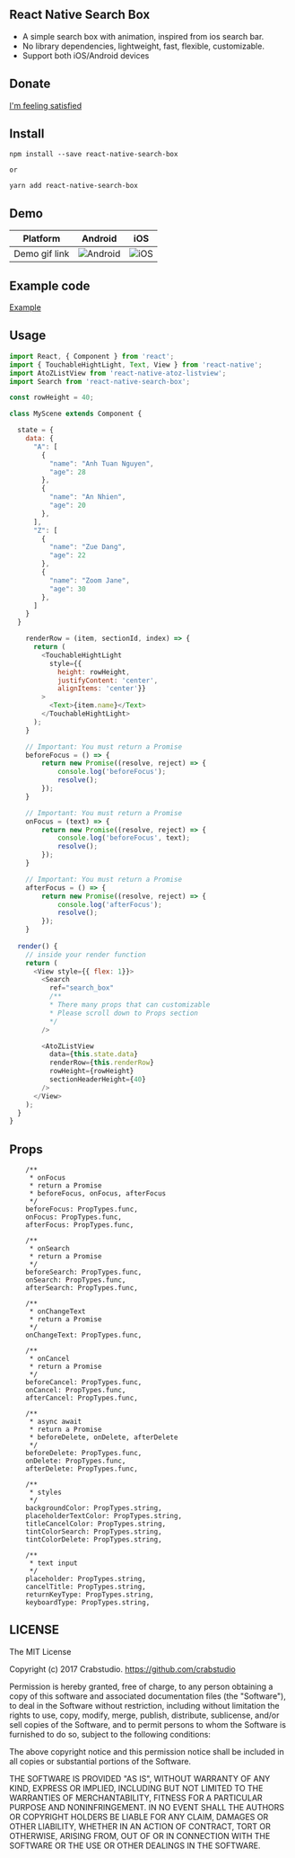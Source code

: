 ## React Native Search Box
- A simple search box with animation, inspired from ios search bar. 
- No library dependencies, lightweight, fast, flexible, customizable. 
- Support both iOS/Android devices

## Donate

[I'm feeling satisfied](http://unghotoi.com/anhtuank7c)

## Install
```
npm install --save react-native-search-box

or

yarn add react-native-search-box
```

## Demo

| Platform | Android | iOS |
|:--------:|:-------:|:---:|
| Demo gif link | ![Android](https://media.giphy.com/media/3oKIPja49woFsDBuPC/giphy.gif) | ![iOS](https://media.giphy.com/media/3oKIPvb7oymPsobWI8/giphy.gif) |

## Example code

[Example](https://github.com/crabstudio/react-native-atoz-listview/blob/master/example/src/screens/Contacts/Home.js#L162)

## Usage

```javascript
import React, { Component } from 'react';
import { TouchableHightLight, Text, View } from 'react-native';
import AtoZListView from 'react-native-atoz-listview';
import Search from 'react-native-search-box';

const rowHeight = 40;

class MyScene extends Component {

  state = {
    data: {
      "A": [
        {
          "name": "Anh Tuan Nguyen",
          "age": 28
        },
        {
          "name": "An Nhien",
          "age": 20
        },
      ],
      "Z": [
        {
          "name": "Zue Dang",
          "age": 22
        },
        {
          "name": "Zoom Jane",
          "age": 30
        },
      ]
    }
  }

    renderRow = (item, sectionId, index) => {
      return (
        <TouchableHightLight 
          style={{ 
            height: rowHeight, 
            justifyContent: 'center', 
            alignItems: 'center'}}
        >
          <Text>{item.name}</Text>
        </TouchableHightLight>
      );
    }

    // Important: You must return a Promise
    beforeFocus = () => {
        return new Promise((resolve, reject) => {
            console.log('beforeFocus');
            resolve();
        });
    }

    // Important: You must return a Promise
    onFocus = (text) => {
        return new Promise((resolve, reject) => {
            console.log('beforeFocus', text);
            resolve();
        });
    }

    // Important: You must return a Promise
    afterFocus = () => {
        return new Promise((resolve, reject) => {
            console.log('afterFocus');
            resolve();
        });
    }
    
  render() {
    // inside your render function
    return (
      <View style={{ flex: 1}}>
        <Search
          ref="search_box"
          /**
          * There many props that can customizable
          * Please scroll down to Props section
          */
        />

        <AtoZListView
          data={this.state.data}
          renderRow={this.renderRow}
          rowHeight={rowHeight}
          sectionHeaderHeight={40}
        />
      </View>
    );
  }
}
```

## Props

```
    /**
     * onFocus
     * return a Promise
     * beforeFocus, onFocus, afterFocus
     */
    beforeFocus: PropTypes.func,
    onFocus: PropTypes.func,
    afterFocus: PropTypes.func,

    /**
     * onSearch
     * return a Promise
     */
    beforeSearch: PropTypes.func,
    onSearch: PropTypes.func,
    afterSearch: PropTypes.func,

    /**
     * onChangeText
     * return a Promise
     */
    onChangeText: PropTypes.func,

    /**
     * onCancel
     * return a Promise
     */
    beforeCancel: PropTypes.func,
    onCancel: PropTypes.func,
    afterCancel: PropTypes.func,

    /**
     * async await
     * return a Promise
     * beforeDelete, onDelete, afterDelete
     */
    beforeDelete: PropTypes.func,
    onDelete: PropTypes.func,
    afterDelete: PropTypes.func,

    /**
     * styles
     */
    backgroundColor: PropTypes.string,
    placeholderTextColor: PropTypes.string,
    titleCancelColor: PropTypes.string,
    tintColorSearch: PropTypes.string,
    tintColorDelete: PropTypes.string,

    /**
     * text input
     */
    placeholder: PropTypes.string,
    cancelTitle: PropTypes.string,
    returnKeyType: PropTypes.string,
    keyboardType: PropTypes.string,
```

## LICENSE

The MIT License

Copyright (c) 2017 Crabstudio. https://github.com/crabstudio

Permission is hereby granted, free of charge, to any person obtaining a copy
of this software and associated documentation files (the "Software"), to deal
in the Software without restriction, including without limitation the rights
to use, copy, modify, merge, publish, distribute, sublicense, and/or sell
copies of the Software, and to permit persons to whom the Software is
furnished to do so, subject to the following conditions:

The above copyright notice and this permission notice shall be included in
all copies or substantial portions of the Software.

THE SOFTWARE IS PROVIDED "AS IS", WITHOUT WARRANTY OF ANY KIND, EXPRESS OR
IMPLIED, INCLUDING BUT NOT LIMITED TO THE WARRANTIES OF MERCHANTABILITY,
FITNESS FOR A PARTICULAR PURPOSE AND NONINFRINGEMENT. IN NO EVENT SHALL THE
AUTHORS OR COPYRIGHT HOLDERS BE LIABLE FOR ANY CLAIM, DAMAGES OR OTHER
LIABILITY, WHETHER IN AN ACTION OF CONTRACT, TORT OR OTHERWISE, ARISING FROM,
OUT OF OR IN CONNECTION WITH THE SOFTWARE OR THE USE OR OTHER DEALINGS IN
THE SOFTWARE.
